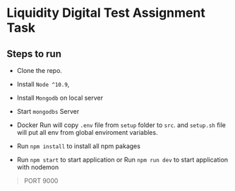 # Liquidity Digital Test Assignment Task

## Steps to run
- Clone the repo.
- Install `Node ^10.9`,
- Install `Mongodb` on local server
- Start `mongodbs` Server

- Docker Run will copy `.env` file from `setup` folder to `src`. and `setup.sh` file will put all env from global enviroment variables.

- Run `npm install` to install all npm pakages
- Run `npm start` to start application or Run `npm run dev` to start application with nodemon

> PORT 9000